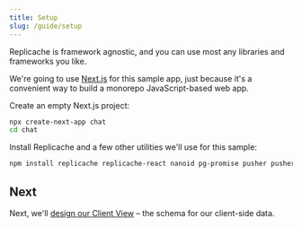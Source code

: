 ```yaml
---
title: Setup
slug: /guide/setup
---
```


Replicache is framework agnostic, and you can use most any libraries and frameworks you like.

We're going to use [Next.js](https://nextjs.org/) for this sample app, just because it's a convenient way to build a monorepo JavaScript-based web app.

Create an empty Next.js project:

```bash
npx create-next-app chat
cd chat
```

Install Replicache and a few other utilities we'll use for this sample:

```bash
npm install replicache replicache-react nanoid pg-promise pusher pusher-js
```

## Next

Next, we'll [design our Client View](./guide-design-client-view.md) – the schema for our client-side data.
